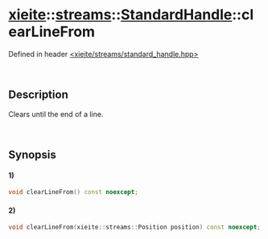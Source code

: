 # [xieite](../../../../../xieite.md)\:\:[streams](../../../../../streams.md)\:\:[StandardHandle](../../../standard_handle.md)\:\:clearLineFrom
Defined in header [<xieite/streams/standard_handle.hpp>](../../../../../../include/xieite/streams/standard_handle.hpp)

&nbsp;

## Description
Clears until the end of a line.

&nbsp;

## Synopsis
#### 1)
```cpp
void clearLineFrom() const noexcept;
```
#### 2)
```cpp
void clearLineFrom(xieite::streams::Position position) const noexcept;
```

